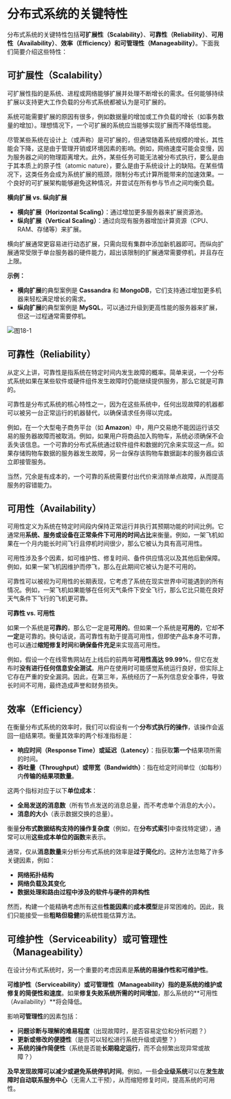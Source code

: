 # 分布式系统的关键特性  

分布式系统的关键特性包括**可扩展性（Scalability）**、**可靠性（Reliability）**、**可用性（Availability）**、**效率（Efficiency）**和**可管理性（Manageability）**。下面我们简要介绍这些特性：  

## 可扩展性（Scalability）  
可扩展性指的是系统、进程或网络能够扩展并处理不断增长的需求。任何能够持续扩展以支持更大工作负载的分布式系统都被认为是可扩展的。  

系统可能需要扩展的原因有很多，例如数据量的增加或工作负载的增长（如事务数量的增加）。理想情况下，一个可扩展的系统应当能够实现扩展而不降低性能。  

尽管某些系统在设计上（或声称）是可扩展的，但通常随着系统规模的增长，其性能会下降，这是由于管理开销或环境因素的影响。例如，网络速度可能会变慢，因为服务器之间的物理距离增大。此外，某些任务可能无法被分布式执行，要么是由于其本质上的原子性（atomic nature），要么是由于系统设计上的缺陷。在某些情况下，这类任务会成为系统扩展的瓶颈，限制分布式计算所能带来的加速效果。一个良好的可扩展架构能够避免这种情况，并尝试在所有参与节点之间均衡负载。  

**横向扩展 vs. 纵向扩展**  
- **横向扩展（Horizontal Scaling）**：通过增加更多服务器来扩展资源池。  
- **纵向扩展（Vertical Scaling）**：通过向现有服务器增加计算资源（CPU、RAM、存储等）来扩展。  

横向扩展通常更容易进行动态扩展，只需向现有集群中添加新机器即可。而纵向扩展通常受限于单台服务器的硬件能力，超出该限制的扩展通常需要停机，并且存在上限。  

**示例：**  
- **横向扩展**的典型案例是 **Cassandra** 和 **MongoDB**，它们支持通过增加更多机器来轻松满足增长的需求。  
- **纵向扩展**的典型案例是 **MySQL**，可以通过升级到更高性能的服务器来扩展，但这一过程通常需要停机。

![图18-1](/grokking/f18-1.png)

## 可靠性（Reliability）  

从定义上讲，可靠性是指系统在特定时间内发生故障的概率。简单来说，一个分布式系统如果在某些软件或硬件组件发生故障时仍能继续提供服务，那么它就是可靠的。  

可靠性是分布式系统的核心特性之一，因为在这些系统中，任何出现故障的机器都可以被另一台正常运行的机器替代，以确保请求任务得以完成。  

例如，在一个大型电子商务平台（如 **Amazon**）中，用户交易绝不能因运行该交易的服务器故障而被取消。例如，如果用户将商品加入购物车，系统必须确保不会丢失该信息。一个可靠的分布式系统通过软件组件和数据的冗余来实现这一点。如果存储购物车数据的服务器发生故障，另一台保存该购物车数据副本的服务器应该立即接管服务。  

当然，冗余是有成本的，一个可靠的系统需要付出代价来消除单点故障，从而提高服务的容错能力。  


## 可用性（Availability）  

可用性定义为系统在特定时间段内保持正常运行并执行其预期功能的时间比例。它通常用**系统、服务或设备在正常条件下可用的时间占比**来衡量。例如，一架飞机如果在一个月内能长时间飞行且停机时间很少，那么它被认为具有高可用性。  

可用性涉及多个因素，如可维护性、修复时间、备件供应情况以及其他后勤保障。例如，如果一架飞机因维护而停飞，那么在此期间它被认为是不可用的。  

可靠性可以被视为可用性的长期表现，它考虑了系统在现实世界中可能遇到的所有情况。例如，一架飞机如果能够在任何天气条件下安全飞行，那么它比只能在良好天气条件下飞行的飞机更可靠。  


**可靠性 vs. 可用性**  

如果一个系统是**可靠的**，那么它一定是**可用的**。但如果一个系统是**可用的**，它却**不一定**是可靠的。换句话说，高可靠性有助于提高可用性，但即使产品本身不可靠，也可以通过**缩短修复时间**和**确保备件充足**来实现高可用性。  

例如，假设一个在线零售网站在上线后的前两年**可用性高达 99.99%**，但它在发布时**没有进行任何信息安全测试**。用户在使用时可能感觉系统运行良好，但实际上它存在严重的安全漏洞。因此，在第三年，系统经历了一系列信息安全事件，导致长时间不可用，最终造成声誉和财务损失。

## 效率（Efficiency）  

在衡量分布式系统的效率时，我们可以假设有一个**分布式执行的操作**，该操作会返回一组结果项。衡量其效率的两个标准指标是：  

- **响应时间（Response Time）或延迟（Latency）**：指获取**第一个**结果项所需的时间。  
- **吞吐量（Throughput）或带宽（Bandwidth）**：指在给定时间单位（如每秒）内**传输的结果项数量**。  

这两个指标对应于以下**单位成本**：  

- **全局发送的消息数**（所有节点发送的消息总量，而不考虑单个消息的大小）。  
- **消息的大小**（表示数据交换的总量）。  

衡量**分布式数据结构支持的操作复杂度**（例如，在**分布式索引**中查找特定键），通常可以用**这些成本单位的函数**来表示。  

通常，仅从**消息数量**来分析分布式系统的效率是**过于简化**的。这种方法忽略了许多关键因素，例如：  

- **网络拓扑结构**  
- **网络负载及其变化**  
- **数据处理和路由过程中涉及的软件与硬件的异构性**  

然而，构建一个能精确考虑所有这些**性能因素**的**成本模型**是非常困难的。因此，我们只能接受一些**粗略但稳健**的系统性能估算方法。  


## 可维护性（Serviceability）或可管理性（Manageability）  

在设计分布式系统时，另一个重要的考虑因素是**系统的易操作性和可维护性**。  

**可维护性（Serviceability）或可管理性（Manageability）**指的是系统的**维护或修复的简便性和速度**。如果**修复失败系统所需的时间增加**，那么系统的**可用性（Availability）**将会降低。  

影响**可管理性**的因素包括：  

- **问题诊断与理解的难易程度**（出现故障时，是否容易定位和分析问题？）  
- **更新或修改的便捷性**（是否可以轻松进行系统升级或调整？）  
- **系统的操作简便性**（系统是否能**长期稳定运行**，而不会频繁出现异常或故障？）  

**及早发现故障可以减少或避免系统停机时间**。例如，一些**企业级系统**可以在**发生故障时自动联系服务中心**（无需人工干预），从而缩短修复时间，提高系统的可用性。
